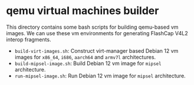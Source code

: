 # qemu virtual machines builder

This directory contains some bash scripts for building qemu-based vm images.
We can use these vm environments for generating FlashCap V4L2 interop fragments.

* `build-virt-images.sh`:
  Construct virt-manager based Debian 12 vm images for `x86_64`, `i686`, `aarch64` and `armv7l` architectures.
* `build-mipsel-image.sh`:
  Build Debian 12 vm image for `mipsel` architecture.
* `run-mipsel-image.sh`:
  Run Debian 12 vm image for `mipsel` architecture.


